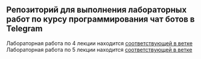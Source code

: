 ## Репозиторий для выполнения лабораторных работ по курсу программирования чат ботов в Telegram
Лабораторная работа по 4 лекции находится [соответствующей в ветке](https://github.com/Ivan-Lysov/chat-bot/tree/i.lysov/4thLabs.TgBotWithoutFrameWorks)
Лабораторная работа по 5 лекции находится [соответствующей в ветке](https://github.com/Ivan-Lysov/chat-bot/tree/i.lysov/five_lectors/Lab)

